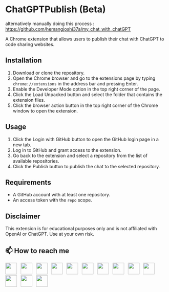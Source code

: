 # ChatGPTPublish (Beta)

alternatively manually doing this process : https://github.com/hemangjoshi37a/my_chat_with_chatGPT

A Chrome extension that allows users to publish their chat with ChatGPT to code sharing websites.

## Installation
1. Download or clone the repository.
2. Open the Chrome browser and go to the extensions page by typing `chrome://extensions` in the address bar and pressing Enter.
3. Enable the Developer Mode option in the top right corner of the page.
4. Click the Load Unpacked button and select the folder that contains the extension files.
5. Click the browser action button in the top right corner of the Chrome window to open the extension.

## Usage
1. Click the Login with GitHub button to open the GitHub login page in a new tab.
2. Log in to GitHub and grant access to the extension.
3. Go back to the extension and select a repository from the list of available repositories.
4. Click the Publish button to publish the chat to the selected repository.

## Requirements
- A GitHub account with at least one repository.
- An access token with the `repo` scope.

## Disclaimer
This extension is for educational purposes only and is not affiliated with OpenAI or ChatGPT. Use at your own risk.


## 📫 How to reach me
[<img height="36" src="https://cdn.simpleicons.org/similarweb"/>](https://hjlabs.in/) &nbsp;
[<img height="36" src="https://cdn.simpleicons.org/WhatsApp"/>](https://wa.me/917016525813) &nbsp;
[<img height="36" src="https://cdn.simpleicons.org/telegram"/>](https://t.me/hjlabs) &nbsp;
[<img height="36" src="https://cdn.simpleicons.org/Gmail"/>](mailto:hemangjoshi37a@gmail.com) &nbsp;
[<img height="36" src="https://cdn.simpleicons.org/LinkedIn"/>](https://www.linkedin.com/in/hemang-joshi-046746aa) &nbsp;
[<img height="36" src="https://cdn.simpleicons.org/facebook"/>](https://www.facebook.com/hemangjoshi37) &nbsp;
[<img height="36" src="https://cdn.simpleicons.org/Twitter"/>](https://twitter.com/HemangJ81509525) &nbsp;
[<img height="36" src="https://cdn.simpleicons.org/tumblr"/>](https://www.tumblr.com/blog/hemangjoshi37a-blog) &nbsp;
[<img height="36" src="https://cdn.simpleicons.org/StackOverflow"/>](https://stackoverflow.com/users/8090050/hemang-joshi) &nbsp;
[<img height="36" src="https://cdn.simpleicons.org/Instagram"/>](https://www.instagram.com/hemangjoshi37) &nbsp;
[<img height="36" src="https://cdn.simpleicons.org/Pinterest"/>](https://in.pinterest.com/hemangjoshi37a) &nbsp;
[<img height="36" src="https://cdn.simpleicons.org/Blogger"/>](http://hemangjoshi.blogspot.com) &nbsp;
[<img height="36" src="https://cdn.simpleicons.org/gitlab"/>](https://gitlab.com/hemangjoshi37a) &nbsp;

